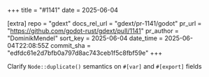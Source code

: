 +++
title = "#1141"
date = 2025-06-04

[extra]
repo = "gdext"
docs_rel_url = "gdext/pr-1141/godot"
pr_url = "https://github.com/godot-rust/gdext/pull/1141"
pr_author = "DominikMendel"
sort_key = 2025-06-04
date_time = 2025-06-04T22:08:55Z
commit_sha = "edfdc61e2d7bfb0a797d8ac743ceb1f5c8fbf59e"
+++

Clarify `Node::duplicate()` semantics on `#[var]` and `#[export]` fields
